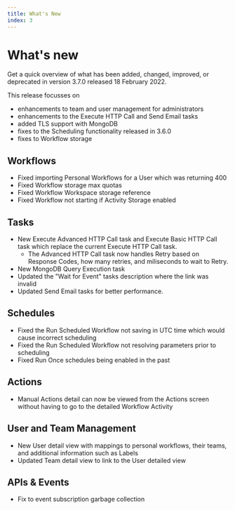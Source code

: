 ```yaml
---
title: What's New
index: 3
---
```


# What's new

Get a quick overview of what has been added, changed, improved, or deprecated in version 3.7.0 released 18 February 2022.

This release focusses on
- enhancements to team and user management for administrators
- enhancements to the Execute HTTP Call and Send Email tasks
- added TLS support with MongoDB
- fixes to the Scheduling functionality released in 3.6.0
- fixes to Workflow storage

## Workflows

- Fixed importing Personal Workflows for a User which was returning 400
- Fixed Workflow storage max quotas
- Fixed Workflow Workspace storage reference
- Fixed Workflow not starting if Activity Storage enabled

## Tasks

- New Execute Advanced HTTP Call task and Execute Basic HTTP Call task which replace the current Execute HTTP Call task.
  - The Advanced HTTP Call task now handles Retry based on Response Codes, how many retries, and miliseconds to wait to Retry.
- New MongoDB Query Execution task
- Updated the "Wait for Event" tasks description where the link was invalid
- Updated Send Email tasks for better performance.

## Schedules

- Fixed the Run Scheduled Workflow not saving in UTC time which would cause incorrect scheduling
- Fixed the Run Scheduled Workflow not resolving parameters prior to scheduling
- Fixed Run Once schedules being enabled in the past

## Actions

- Manual Actions detail can now be viewed from the Actions screen without having to go to the detailed Workflow Activity

## User and Team Management

- New User detail view with mappings to personal workflows, their teams, and additional information such as Labels
- Updated Team detail view to link to the User detailed view

## APIs & Events

- Fix to event subscription garbage collection